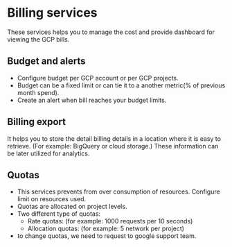 # Billing services

These services helps you to manage the cost and provide dashboard for viewing the GCP bills.

## Budget and alerts

- Configure budget per GCP account or per GCP projects.
- Budget can be a fixed limit or can tie it to a another metric(% of previous month spend).
- Create an alert when bill reaches your budget limits.

## Billing export

It helps you to store the detail billing details in a location where it is easy to retrieve. (For example: BigQuery or cloud storage.) These information can be later utilized for analytics.

## Quotas

- This services prevents from over consumption of resources. Configure limit on resources used.
- Quotas are allocated on project levels.
- Two different type of quotas:
  - Rate quotas: (for example: 1000 requests per 10 seconds)
  - Allocation quotas: (for example: 5 network per project)
- to change quotas, we need to request to google support team.
